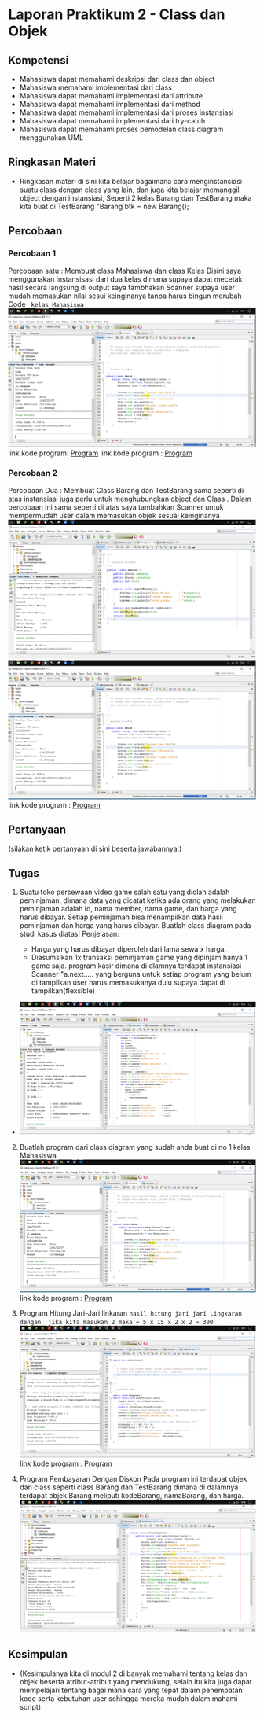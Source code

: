 # Laporan Praktikum 2 - Class dan Objek

## Kompetensi

* Mahasiswa dapat memahami deskripsi dari class dan object
* Mahasiswa memahami implementasi dari class
* Mahasiswa dapat memahami implementasi dari attribute
* Mahasiswa dapat memahami implementasi dari method
* Mahasiswa dapat memahami implementasi dari proses instansiasi
* Mahasiswa dapat memahami implementasi dari try-catch
* Mahasiswa dapat memahami proses pemodelan class diagram menggunakan UML


## Ringkasan Materi
* Ringkasan materi di sini kita belajar bagaimana cara menginstansiasi suatu class dengan class yang lain, dan juga kita belajar memanggil object dengan instansiasi, Seperti  2 kelas Barang dan TestBarang maka kita buat di TestBarang "Barang btk = new Barang();

## Percobaan

### Percobaan 1

Percobaan satu : Membuat class Mahasiswa dan class Kelas Disini saya menggunakan instansisasi dari dua kelas dimana supaya dapat mecetak hasil secara langsung di output saya tambhakan Scanner supaya user mudah memasukan nilai sesui keinginanya tanpa harus bingun merubah Code 
` kelas Mahasiswa` ![](img/mahasiswa.PNG)
 link kode program: [Program](../../src/2_Class_dan_Object/Mahasiswa.java)
link kode program : [Program](../../src/2_Class_dan_Object/Kelas.java)

### Percobaan 2

Percobaan Dua : Membuat Class Barang dan TestBarang sama seperti di atas instansiasi juga perlu untuk menghubungkan object dan Class .
Dalam percobaan ini sama seperti di atas saya tambahkan Scanner untuk mempermudah user dalam memasukan objek sesuai keinginanya
![](img/BARANG.PNG)
![](img/mahasiswa.PNG)
 link kode program : [Program](../../src/2_Class_dan_Object/TestBarang.java)

## Pertanyaan

(silakan ketik pertanyaan di sini beserta jawabannya.)

## Tugas

1. Suatu toko persewaan video game salah satu yang diolah adalah peminjaman, dimana
data yang dicatat ketika ada orang yang melakukan peminjaman adalah id, nama 
member, nama game, dan harga yang harus dibayar. Setiap peminjaman bisa 
menampilkan data hasil peminjaman dan harga yang harus dibayar. Buatlah class 
diagram pada studi kasus diatas!
Penjelasan:

    * Harga yang harus dibayar diperoleh dari lama sewa x harga.
    * Diasumsikan 1x transaksi peminjaman game yang dipinjam hanya 1 game saja.
program kasir dimana di dlamnya terdapat instansiasi Scanner "a.next..... yang berguna untuk setiap program yang belum di tampilkan user harus memasukanya dulu supaya dapat di tampilkan(flexsible)
* ![](img/KASIR.PNG)
2. Buatlah program dari class diagram yang sudah anda buat di no 1 kelas Mahasiswa
![](img/mahasiswa.PNG)
link kode program : [Program](../../src/2_Class_dan_Object/Kasir.java)

3. Program Hitung Jari-Jari linkaran
` hasil hitung jari jari Lingkaran dengan  jika kita masukan 2 maka = 5 x 15 x 2 x 2 = 300 `
![ Gambarnya](img/LINGKARAN.PNG)
link kode program : [Program](../../src/2_Class_dan_Object/Lingkaran.java)

4. Program Pembayaran Dengan Diskon 
Pada program ini terdapat objek dan class seperti class Barang dan TestBarang dimana di dalamnya terdapat objek Barang meliputi kodeBarang, namaBarang, dan harga.
![Program](img/DISKON.PNG)

## Kesimpulan

* (Kesimpulanya kita di modul 2 di banyak memahami tentang kelas dan objek beserta atribut-atribut yang mendukung, selain itu kita juga dapat mempelajari tentang bagai mana cara yang tepat dalam penempatan kode serta kebutuhan user sehingga mereka mudah dalam mahami script)